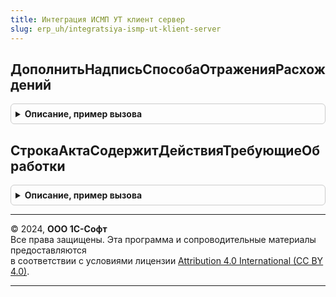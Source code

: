 ```yaml
---
title: Интеграция ИСМП УТ клиент сервер
slug: erp_uh/integratsiya-ismp-ut-klient-server
---
```



## ДополнитьНадписьСпособаОтраженияРасхождений
<details style="margin: 1em 0; padding: 0.5em; border: 1px solid #ccc; border-radius: 6px;">

<summary style="font-weight: bold; cursor: pointer;">Описание, пример вызова</summary>

```bsl

// Дополняет надпись состоянием кодов маркировки в документе.
//
// Параметры:
//  ТипДокумента - Тип - Тип документа.
//  НадписьРасхождения - Произвольный - элементы формы, в котором необходимо отобразить информационную надпись.
//  НадписьОформитьДокументы - Произвольный - элементы формы, в котором необходимо отобразить информационную надпись.
//  Товары - ТабличнаяЧасть - табличная часть акта о расхождениях.
//  ШтрихкодыУпаковокРасхождения - ТабличнаяЧасть - табличная часть штрихкоды упаковок расхождения.
//
Процедура ДополнитьНадписьСпособаОтраженияРасхождений(ТипДокумента, НадписьРасхождения, НадписьОформитьДокументы, Экспорт
```

Пример вызова
```bsl
ИнтеграцияИСМПУТКлиентСервер.ДополнитьНадписьСпособаОтраженияРасхождений(ТипДокумента, НадписьРасхождения, НадписьОформитьДокументы, );
```
</details>

## СтрокаАктаСодержитДействияТребующиеОбработки
<details style="margin: 1em 0; padding: 0.5em; border: 1px solid #ccc; border-radius: 6px;">

<summary style="font-weight: bold; cursor: pointer;">Описание, пример вызова</summary>

```bsl

Функция СтрокаАктаСодержитДействияТребующиеОбработки(ТекСтрока, ТипАкта) Экспорт
```

Пример вызова
```bsl
Результат = ИнтеграцияИСМПУТКлиентСервер.СтрокаАктаСодержитДействияТребующиеОбработки(ТекСтрока, ТипАкта));
```
</details>

---

© 2024, **ООО 1С-Софт**  
Все права защищены. Эта программа и сопроводительные материалы предоставляются  
в соответствии с условиями лицензии [Attribution 4.0 International (CC BY 4.0)](https://creativecommons.org/licenses/by/4.0/legalcode).

---
